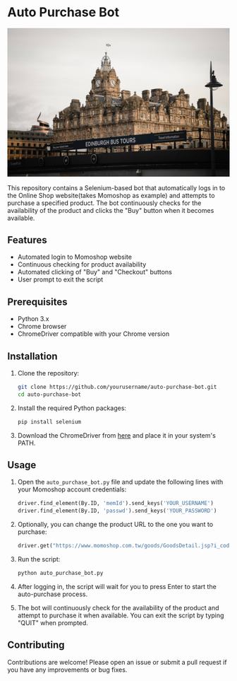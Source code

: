 # Auto Purchase Bot

![Cover Image](cover-image-url.jpg)

This repository contains a Selenium-based bot that automatically logs in to the Online Shop website(takes Momoshop as example) and attempts to purchase a specified product. The bot continuously checks for the availability of the product and clicks the "Buy" button when it becomes available.

## Features

- Automated login to Momoshop website
- Continuous checking for product availability
- Automated clicking of "Buy" and "Checkout" buttons
- User prompt to exit the script

## Prerequisites

- Python 3.x
- Chrome browser
- ChromeDriver compatible with your Chrome version

## Installation

1. Clone the repository:

    ```bash
    git clone https://github.com/yourusername/auto-purchase-bot.git
    cd auto-purchase-bot
    ```

2. Install the required Python packages:

    ```bash
    pip install selenium
    ```

3. Download the ChromeDriver from [here](https://sites.google.com/a/chromium.org/chromedriver/downloads) and place it in your system's PATH.

## Usage

1. Open the `auto_purchase_bot.py` file and update the following lines with your Momoshop account credentials:

    ```python
    driver.find_element(By.ID, 'memId').send_keys('YOUR_USERNAME')
    driver.find_element(By.ID, 'passwd').send_keys('YOUR_PASSWORD')
    ```

2. Optionally, you can change the product URL to the one you want to purchase:

    ```python
    driver.get("https://www.momoshop.com.tw/goods/GoodsDetail.jsp?i_code=YOUR_PRODUCT_CODE")
    ```

3. Run the script:

    ```bash
    python auto_purchase_bot.py
    ```

4. After logging in, the script will wait for you to press Enter to start the auto-purchase process.

5. The bot will continuously check for the availability of the product and attempt to purchase it when available. You can exit the script by typing "QUIT" when prompted.

## Contributing

Contributions are welcome! Please open an issue or submit a pull request if you have any improvements or bug fixes.
